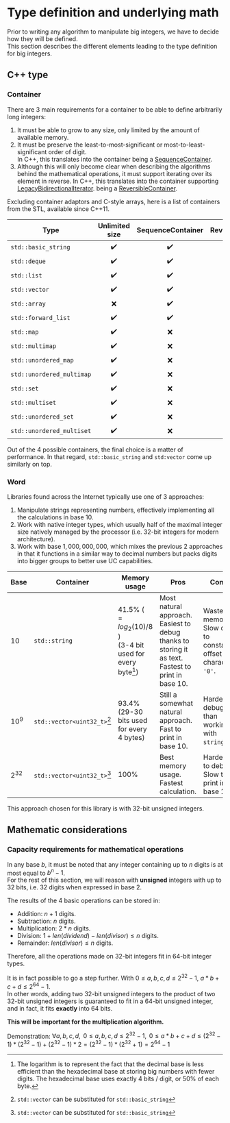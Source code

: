 # Type definition and underlying math

Prior to writing any algorithm to manipulate big integers, we have to decide how they will be defined.<br/>
This section describes the different elements leading to the type definition for big integers.

## C++ type

### Container

There are 3 main requirements for a container to be able to define arbitrarily long integers:

1. It must be able to grow to any size, only limited by the amount of available memory.
1. It must be preserve the least-to-most-significant or most-to-least-significant order of digit.<br/>
In C++, this translates into the container being a [SequenceContainer](https://en.cppreference.com/w/cpp/named_req/SequenceContainer).
1. Although this will only become clear when describing the algorithms behind the mathematical operations, it must support iterating over its element in reverse.
In C++, this translates into the container supporting [LegacyBidirectionalIterator](https://en.cppreference.com/w/cpp/named_req/BidirectionalIterator).
being a [ReversibleContainer](https://en.cppreference.com/w/cpp/named_req/ReversibleContainer).

Excluding container adaptors and C-style arrays, here is a list of containers from the STL, available since C++11.

Type | Unlimited size | SequenceContainer | ReversibleContainer
---|:---:|:---:|:---:
`std::basic_string` | ✔️ | ✔️ | ✔️
`std::deque` | ✔️ | ✔️ | ✔️
`std::list` | ✔️| ✔️ | ✔️
`std::vector` | ✔️ | ✔️ | ✔️
`std::array` | ❌ | ✔️ | ✔️ (partial)
`std::forward_list` | ✔️| ✔️ | ❌
`std::map` | ✔️| ❌ | ✔️
`std::multimap` | ✔️| ❌ | ✔️
`std::unordered_map` | ✔️| ❌ | ❌
`std::unordered_multimap` | ✔️| ❌ | ❌
`std::set` | ✔️| ❌ | ✔️
`std::multiset` | ✔️| ❌ | ✔️
`std::unordered_set` | ✔️| ❌ | ❌
`std::unordered_multiset` | ✔️| ❌ | ❌

Out of the 4 possible containers, the final choice is a matter of performance. In that regard, `std::basic_string` and `std:vector` come up similarly on top.

### Word

Libraries found across the Internet typically use one of 3 approaches:

1. Manipulate strings representing numbers, effectively implementing all the calculations in base $`10`$.
1. Work with native integer types, which usually half of the maximal integer size natively managed by the processor (i.e. 32-bit integers for modern architecture).
1. Work with base $`1,000,000,000`$, which mixes the previous 2 approaches in that it functions in a similar way to decimal numbers but packs digits into bigger groups to better use UC capabilities.
 
Base|Container|Memory usage|Pros|Cons
---|---|---|---|---
 $`10`$ | `std::string` | 41.5% ( $`= log_2(10)/8`$ )<br/>(3-4 bit used for every byte[^1]) | Most natural approach.<br/>Easiest to debug thanks to storing it as text.<br/>Fastest to print in base 10. | Waste of memory.<br/>Slow due to constant offset to character `'0'`. 
 $`10^9`$ | `std::vector<uint32_t>`[^2] | 93.4%<br/>(29-30 bits used for every 4 bytes) | Still a somewhat natural approach.<br/>Fast to print in base 10. | Harder to debug than working with `string`.
 $`2^{32}`$ | `std::vector<uint32_t>`[^2] | 100% | Best memory usage.<br/>Fastest calculation. | Hardest to debug.<br/>Slow to print in base 10.

[^1]: The logarithm is to represent the fact that the decimal base is less efficient than the hexadecimal base at storing big numbers with fewer digits. The hexadecimal base uses exactly 4 bits / digit, or 50% of each byte.
[^2]: `std::vector` can be substituted for `std::basic_string`

This approach chosen for this library is with 32-bit unsigned integers.

## Mathematic considerations

### Capacity requirements for mathematical operations

In any base $`b`$, it must be noted that any integer containing up to $`n`$ digits is at most equal to $`b^n - 1`$.<br/>
For the rest of this section, we will reason with **unsigned** integers with up to 32 bits, i.e. 32 digits when expressed in base $`2`$.

The results of the 4 basic operations can be stored in:

- Addition: $`n+1`$ digits.
- Subtraction: $`n`$ digits.
- Multiplication: $`2*n`$ digits.
- Division: $`1 + len(dividend) - len(divisor) \leq n`$ digits.
- Remainder: $`len(divisor) \leq n`$ digits.

Therefore, all the operations made on 32-bit integers fit in 64-bit integer types.

It is in fact possible to go a step further. With $`0 \leq a,b,c,d \leq 2^{32} - 1`$, $`a*b + c +d \leq 2^{64} - 1`$.<br/>
In other words, adding two 32-bit unsigned integers to the product of two 32-bit unsigned integers is guaranteed to fit in a 64-bit unsigned integer, and in fact, it fits **exactly** into 64 bits. 

**This will be important for the multiplication algorithm.**

Demonstration: $`\forall a,b,c,d, \text{   } 0 \leq a,b,c,d \leq 2^{32} - 1, \text{   } 0 \leq a*b+c+d \leq (2^{32} - 1) * (2^{32} - 1) + (2^{32} - 1) * 2 = (2^{32} - 1) * (2^{32} + 1) = 2^{64} - 1`$
